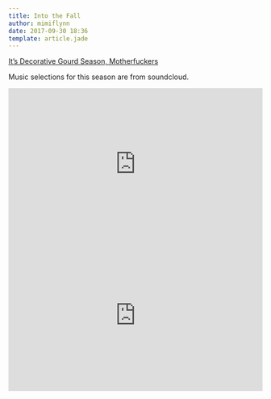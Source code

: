 ```yaml
---
title: Into the Fall
author: mimiflynn
date: 2017-09-30 18:36
template: article.jade
---
```


[It’s Decorative Gourd Season, Motherfuckers](https://www.mcsweeneys.net/articles/its-decorative-gourd-season-motherfuckers)

Music selections for this season are from soundcloud.

<iframe width="100%" height="300" scrolling="no" frameborder="no" src="https://w.soundcloud.com/player/?url=https%3A//api.soundcloud.com/tracks/336812846&amp;color=%23ff5500&amp;auto_play=false&amp;hide_related=false&amp;show_comments=true&amp;show_user=true&amp;show_reposts=false&amp;visual=true"></iframe>

<iframe width="100%" height="300" scrolling="no" frameborder="no" src="https://w.soundcloud.com/player/?url=https%3A//api.soundcloud.com/playlists/347596808&amp;color=%230066cc&amp;auto_play=false&amp;hide_related=false&amp;show_comments=true&amp;show_user=true&amp;show_reposts=false&amp;visual=true"></iframe>